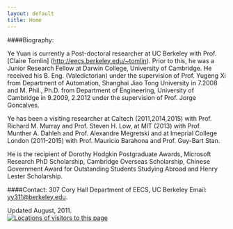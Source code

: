 ```yaml
---
layout: default
title: Home
---
```


####Biography:

Ye Yuan is currently a Post-doctoral researcher at UC Berkeley with Prof. [Claire Tomlin] (http://eecs.berkeley.edu/~tomlin). Prior to this, he was a Junior Research Fellow at Darwin College, University of Cambridge. He received his B. Eng. (Valedictorian) under the supervision of Prof. Yugeng Xi from Department of Automation, Shanghai Jiao Tong University in 7.2008 and M. Phil., Ph.D. from Department of Engineering, University of Cambridge in 9.2009, 2.2012 under the supervision of Prof. Jorge Goncalves. 

Ye has been a visiting researcher at Caltech (2011,2014,2015) with Prof. Richard M. Murray and Prof. Steven H. Low, at MIT (2013) with Prof. Munther A. Dahleh and Prof. Alexandre Megretski and at Imeprial College London (2011-2015) with Prof. Mauricio Barahona and Prof. Guy-Bart Stan. 

He is the recipient of Dorothy Hodgkin Postgraduate Awards, Microsoft Research PhD Scholarship, Cambridge Overseas Scholarship, Chinese Government Award for Outstanding Students Studying Abroad and Henry Lester Scholarship.



####Contact:
307 Cory Hall 
Department of EECS, UC Berkeley 
Email: yy311@berkeley.edu.

<span class="footercued">
Updated August, 2011.<br />
<span>
<script> 
          window.jstiming.load.tick('render');
        </script> 
        <a href="http://www3.clustrmaps.com/counter/maps.php?url=http://www-control.eng.cam.ac.uk/~yy311/" id="clustrMapsLink"><img src="http://www3.clustrmaps.com/counter/index2.php?url=http://www-control.eng.cam.ac.uk/~yy311/" style="border:0px;" alt="Locations of visitors to this page" title="Locations of visitors to this page" id="clustrMapsImg" onerror="this.onerror=null; this.src='http://www2.clustrmaps.com/images/clustrmaps-back-soon.jpg'; document.getElementById('clustrMapsLink').href='http://www2.clustrmaps.com';" />
</a>
</body> 
